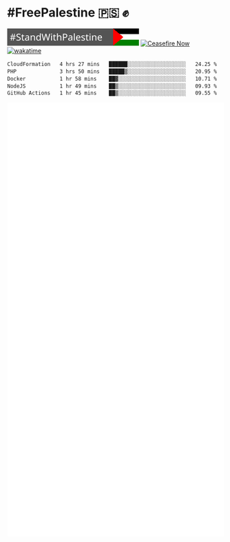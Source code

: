 # #FreePalestine 🇵🇸 ✊

[![github](https://raw.githubusercontent.com/saedyousef/StandWithPalestine/main/badges/flat/StandWithPalestine.svg)](https://github.com/saedyousef/StandWithPalestine)
[![Ceasefire Now](https://badge.techforpalestine.org/default)](https://techforpalestine.org/learn-more)
[![wakatime](https://wakatime.com/badge/user/03bf07e2-4c78-4826-8603-8922f0241061.svg)](https://wakatime.com/@03bf07e2-4c78-4826-8603-8922f0241061)
<!-- [![committers.top badge](https://user-badge.committers.top/jordan_private/saedyousef.svg)](https://user-badge.committers.top/jordan_private/saedyousef) -->

<!-- ![Profile Views](https://visitor-badge.glitch.me/badge?page_id=saedyousef.saedyousef&left_color=grey&right_color=blue&left_text=👀+Profile+Views) -->



<!-- <img src="https://github-readme-stats.vercel.app/api?username=saedyousef&show_icons=true&count_private=true" width="100%" /> --> 

<!--START_SECTION:waka-->

```txt
CloudFormation   4 hrs 27 mins   ██████░░░░░░░░░░░░░░░░░░░   24.25 %
PHP              3 hrs 50 mins   █████▒░░░░░░░░░░░░░░░░░░░   20.95 %
Docker           1 hr 58 mins    ██▓░░░░░░░░░░░░░░░░░░░░░░   10.71 %
NodeJS           1 hr 49 mins    ██▒░░░░░░░░░░░░░░░░░░░░░░   09.93 %
GitHub Actions   1 hr 45 mins    ██▒░░░░░░░░░░░░░░░░░░░░░░   09.55 %
```

<!--END_SECTION:waka-->
    
<!-- ![github contribution grid snake animation](https://raw.githubusercontent.com/saedyousef/saedyousef/output/github-contribution-grid-snake.svg) -->


![Metrics](./github-metrics.svg)